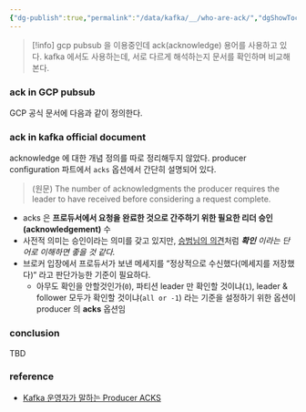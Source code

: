```yaml
---
{"dg-publish":true,"permalink":"/data/kafka/__/who-are-ack/","dgShowToc":true,"noteIcon":""}
---
```




> [!info] gcp pubsub 을 이용중인데 ack(acknowledge) 용어를 사용하고 있다. kafka 에서도 사용하는데, 서로 다르게 해석하는지 문서를 확인하며 비교해본다.

### ack in GCP pubsub


GCP 공식 문서에 다음과 같이 정의한다.


### ack in kafka official document


acknowledge 에 대한 개념 정의를 따로 정리해두지 않았다. producer configuration 파트에서 `acks` 옵션에서 간단히 설명되어 있다.

> (원문) The number of acknowledgments the producer requires the leader to have received before considering a request complete.


- acks 은 **프로듀서에서 요청을 완료한 것으로 간주하기 위한 필요한 리더 승인(acknowledgement)** 수
- 사전적 의미는 승인이라는 의미를 갖고 있지만, [승범님의 의견](https://www.popit.kr/kafka-운영자가-말하는-producer-acks/)처럼 ***확인** 이라는 단어로 이해하면 좋을 것 같다.*
- 브로커 입장에서 프로듀서가 보낸 메세지를 “정상적으로 수신했다(메세지를 저장했다)“ 라고 판단가능한 기준이 필요하다.
	- 아무도 확인을 안할것인가(`0`), 파티션 leader 만 확인할 것이냐(`1`), leader & follower 모두가 확인할 것이냐(`all or -1`) 라는 기준을 설정하기 위한 옵션이 producer 의 **acks** 옵션임

### conclusion

TBD

### reference


- [Kafka 운영자가 말하는 Producer ACKS](https://www.popit.kr/kafka-운영자가-말하는-producer-acks/)